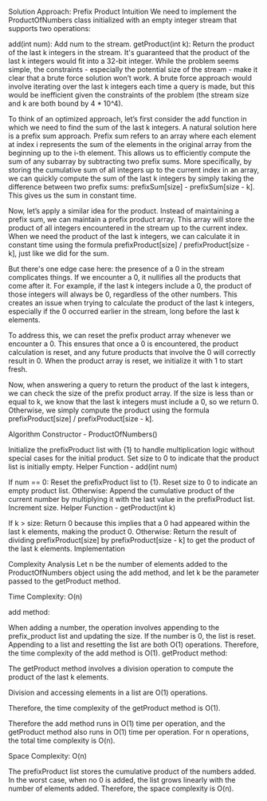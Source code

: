 Solution
Approach: Prefix Product
Intuition
We need to implement the ProductOfNumbers class initialized with an empty integer stream that supports two operations:

add(int num): Add num to the stream.
getProduct(int k): Return the product of the last k integers in the stream. It's guaranteed that the product of the last k integers would fit into a 32-bit integer.
While the problem seems simple, the constraints - especially the potential size of the stream - make it clear that a brute force solution won’t work. A brute force approach would involve iterating over the last k integers each time a query is made, but this would be inefficient given the constraints of the problem (the stream size and k are both bound by 4 * 10^4).

To think of an optimized approach, let’s first consider the add function in which we need to find the sum of the last k integers. A natural solution here is a prefix sum approach. Prefix sum refers to an array where each element at index i represents the sum of the elements in the original array from the beginning up to the i-th element. This allows us to efficiently compute the sum of any subarray by subtracting two prefix sums. More specifically, by storing the cumulative sum of all integers up to the current index in an array, we can quickly compute the sum of the last k integers by simply taking the difference between two prefix sums: prefixSum[size] - prefixSum[size - k]. This gives us the sum in constant time.

Now, let’s apply a similar idea for the product. Instead of maintaining a prefix sum, we can maintain a prefix product array. This array will store the product of all integers encountered in the stream up to the current index. When we need the product of the last k integers, we can calculate it in constant time using the formula prefixProduct[size] / prefixProduct[size - k], just like we did for the sum.

But there's one edge case here: the presence of a 0 in the stream complicates things. If we encounter a 0, it nullifies all the products that come after it. For example, if the last k integers include a 0, the product of those integers will always be 0, regardless of the other numbers. This creates an issue when trying to calculate the product of the last k integers, especially if the 0 occurred earlier in the stream, long before the last k elements.

To address this, we can reset the prefix product array whenever we encounter a 0. This ensures that once a 0 is encountered, the product calculation is reset, and any future products that involve the 0 will correctly result in 0. When the product array is reset, we initialize it with 1 to start fresh.

Now, when answering a query to return the product of the last k integers, we can check the size of the prefix product array. If the size is less than or equal to k, we know that the last k integers must include a 0, so we return 0. Otherwise, we simply compute the product using the formula prefixProduct[size] / prefixProduct[size - k].

Algorithm
Constructor - ProductOfNumbers()

Initialize the prefixProduct list with {1} to handle multiplication logic without special cases for the initial product.
Set size to 0 to indicate that the product list is initially empty.
Helper Function - add(int num)

If num == 0:
Reset the prefixProduct list to {1}.
Reset size to 0 to indicate an empty product list.
Otherwise:
Append the cumulative product of the current number by multiplying it with the last value in the prefixProduct list.
Increment size.
Helper Function - getProduct(int k)

If k > size:
Return 0 because this implies that a 0 had appeared within the last k elements, making the product 0.
Otherwise:
Return the result of dividing prefixProduct[size] by prefixProduct[size - k] to get the product of the last k elements.
Implementation

Complexity Analysis
Let n be the number of elements added to the ProductOfNumbers object using the add method, and let k be the parameter passed to the getProduct method.

Time Complexity: O(n)

add method:

When adding a number, the operation involves appending to the prefix_product list and updating the size. If the number is 0, the list is reset.
Appending to a list and resetting the list are both O(1) operations.
Therefore, the time complexity of the add method is O(1).
getProduct method:

The getProduct method involves a division operation to compute the product of the last k elements.

Division and accessing elements in a list are O(1) operations.

Therefore, the time complexity of the getProduct method is O(1).

Therefore the add method runs in O(1) time per operation, and the getProduct method also runs in O(1) time per operation. For n operations, the total time complexity is O(n).

Space Complexity: O(n)

The prefixProduct list stores the cumulative product of the numbers added. In the worst case, when no 0 is added, the list grows linearly with the number of elements added. Therefore, the space complexity is O(n).

